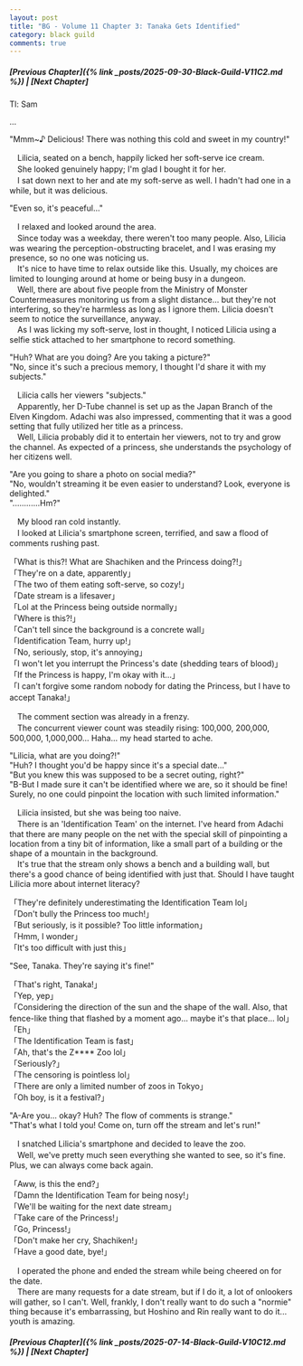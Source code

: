```yaml
---
layout: post
title: "BG - Volume 11 Chapter 3: Tanaka Gets Identified"
category: black guild
comments: true
---
```


##### [Previous Chapter]({% link _posts/2025-09-30-Black-Guild-V11C2.md %})  \| [Next Chapter]





Tl: Sam


…



"Mmm~♪ Delicious! There was nothing this cold and sweet in my country!"     
     
　Lilicia, seated on a bench, happily licked her soft-serve ice cream.     
　She looked genuinely happy; I'm glad I bought it for her.     
　I sat down next to her and ate my soft-serve as well. I hadn't had one in a while, but it was delicious.     
     
"Even so, it's peaceful..."     
     
　I relaxed and looked around the area.     
　Since today was a weekday, there weren't too many people. Also, Lilicia was wearing the perception-obstructing bracelet, and I was erasing my presence, so no one was noticing us.     
　It's nice to have time to relax outside like this. Usually, my choices are limited to lounging around at home or being busy in a dungeon.     
　Well, there are about five people from the Ministry of Monster Countermeasures monitoring us from a slight distance... but they're not interfering, so they're harmless as long as I ignore them. Lilicia doesn't seem to notice the surveillance, anyway.     
　As I was licking my soft-serve, lost in thought, I noticed Lilicia using a selfie stick attached to her smartphone to record something.<!--more-->     
     
"Huh? What are you doing? Are you taking a picture?"     
"No, since it's such a precious memory, I thought I'd share it with my subjects."     
     
　Lilicia calls her viewers "subjects."     
　Apparently, her D-Tube channel is set up as the Japan Branch of the Elven Kingdom. Adachi was also impressed, commenting that it was a good setting that fully utilized her title as a princess.     
　Well, Lilicia probably did it to entertain her viewers, not to try and grow the channel. As expected of a princess, she understands the psychology of her citizens well.     
     
"Are you going to share a photo on social media?"     
"No, wouldn't streaming it be even easier to understand? Look, everyone is delighted."     
"............Hm?"     
     
　My blood ran cold instantly.     
　I looked at Lilicia's smartphone screen, terrified, and saw a flood of comments rushing past.     
     
「What is this?! What are Shachiken and the Princess doing?!」     
「They're on a date, apparently」     
「The two of them eating soft-serve, so cozy!」     
「Date stream is a lifesaver」     
「Lol at the Princess being outside normally」     
「Where is this?!」     
「Can't tell since the background is a concrete wall」     
「Identification Team, hurry up!」     
「No, seriously, stop, it's annoying」     
「I won't let you interrupt the Princess's date (shedding tears of blood)」     
「If the Princess is happy, I'm okay with it...」     
「I can't forgive some random nobody for dating the Princess, but I have to accept Tanaka!」     
     
　The comment section was already in a frenzy.     
　The concurrent viewer count was steadily rising: 100,000, 200,000, 500,000, 1,000,000... Haha... my head started to ache.     
     
"Lilicia, what are you doing?!"     
"Huh? I thought you'd be happy since it's a special date..."     
"But you knew this was supposed to be a secret outing, right?"     
"B-But I made sure it can't be identified where we are, so it should be fine! Surely, no one could pinpoint the location with such limited information."     
     
　Lilicia insisted, but she was being too naive.     
　There is an 'Identification Team' on the internet. I've heard from Adachi that there are many people on the net with the special skill of pinpointing a location from a tiny bit of information, like a small part of a building or the shape of a mountain in the background.     
　It's true that the stream only shows a bench and a building wall, but there's a good chance of being identified with just that. Should I have taught Lilicia more about internet literacy?     
     
<div data-nat="424166"></div>

「They're definitely underestimating the Identification Team lol」     
「Don't bully the Princess too much!」     
「But seriously, is it possible? Too little information」     
「Hmm, I wonder」     
「It's too difficult with just this」     
     
"See, Tanaka. They're saying it's fine!"     
     
「That's right, Tanaka!」     
「Yep, yep」     
「Considering the direction of the sun and the shape of the wall. Also, that fence-like thing that flashed by a moment ago... maybe it's that place... lol」     
「Eh」     
「The Identification Team is fast」     
「Ah, that's the Z**** Zoo lol」     
「Seriously?」     
「The censoring is pointless lol」     
「There are only a limited number of zoos in Tokyo」     
「Oh boy, is it a festival?」     
     
"A-Are you... okay? Huh? The flow of comments is strange."     
"That's what I told you! Come on, turn off the stream and let's run!"     
     
　I snatched Lilicia's smartphone and decided to leave the zoo.     
　Well, we've pretty much seen everything she wanted to see, so it's fine. Plus, we can always come back again.     
     
「Aww, is this the end?」     
「Damn the Identification Team for being nosy!」     
「We'll be waiting for the next date stream」     
「Take care of the Princess!」     
「Go, Princess!」     
「Don't make her cry, Shachiken!」     
「Have a good date, bye!」     
     
　I operated the phone and ended the stream while being cheered on for the date.     
　There are many requests for a date stream, but if I do it, a lot of onlookers will gather, so I can't. Well, frankly, I don't really want to do such a "normie" thing because it's embarrassing, but Hoshino and Rin really want to do it... youth is amazing.     
     




##### [Previous Chapter]({% link _posts/2025-07-14-Black-Guild-V10C12.md %}) \| [Next Chapter]
